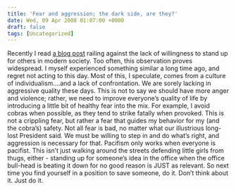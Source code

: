 ```yaml
---
title: 'Fear and aggression; the dark side, are they?'
date: Wed, 09 Apr 2008 01:07:00 +0000
draft: false
tags: [Uncategorized]
---
```


Recently I read [a blog post](http://zakstar.wordpress.com/2008/03/16/doing-the-right-thing-as-a-bystander-to-cruelty/) railing against the lack of willingness to stand up for others in modern society. Too often, this observation proves widespread. I myself experienced something similar a long time ago, and regret not acting to this day. Most of this, I speculate, comes from a culture of individualism….and a lack of confrontation. We are sorely lacking in aggressive quality these days. This is not to say we should have more anger and violence; rather, we need to improve everyone’s quality of life by introducing a little bit of healthy fear into the mix. For example, I avoid cobras when possible, as they tend to strike fatally when provoked. This is not a crippling fear, but rather a fear that guides my behavior for my (and the cobra’s) safety. Not all fear is bad, no matter what our illustrious long-lost President said. We must be willing to step in and do what’s right, and aggression is necessary for that. Pacifism only works when everyone is pacifist. This isn’t just walking around the streets defending little girls from thugs, either - standing up for someone’s idea in the office when the office bull-head is beating it down for no good reason is JUST as relevant. So next time you find yourself in a position to save someone, do it. Don’t think about it. Just do it.
